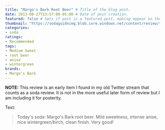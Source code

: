 ```yaml
---
title: "Margo's Bark Root Beer" # Title of the blog post.
date: 2013-08-27T13:57:00-05:00 # Date of post creation.
featured: false # Sets if post is a featured post, making appear on the home page side bar.
thumbnail: "https://sodaguideimg.blob.core.windows.net/content/review/thumbs/margos-bark-root-beer.jpg" # Sets thumbnail image appearing inside card on homepage.
categories:
- soda
ratings:
- Recommended
tags:
- Medium Sweet
- root beer
- anise
- wintergreen
brands:
- Margo's Bark
---
```


**NOTE:** This review is an early item I found in my old Twitter stream that counts as a soda review. It is not in the more useful later form of review but I am including it for posterity.

<!-- \{\{< tweet 372432630974668800 >\}\} -->

Text:
> Today's soda: Margo's Bark root beer. Mild sweetness, intense anise, nice wintergreen/birch, clean finish. Very good!